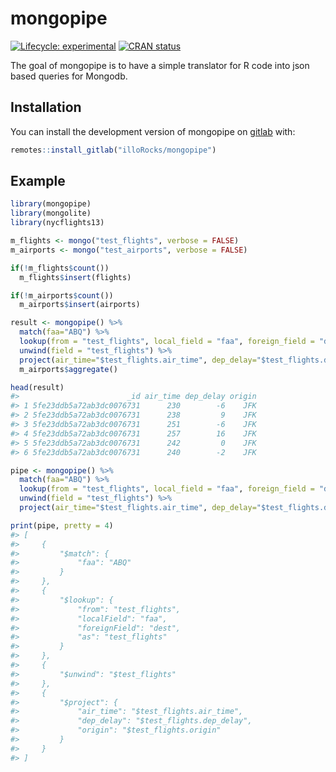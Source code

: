 
<!-- README.md is generated from README.Rmd. Please edit that file -->

# mongopipe

<!-- badges: start -->

[![Lifecycle:
experimental](https://img.shields.io/badge/lifecycle-experimental-orange.svg)](https://www.tidyverse.org/lifecycle/#experimental)
[![CRAN
status](https://www.r-pkg.org/badges/version/mongopipe)](https://CRAN.R-project.org/package=mongopipe)
<!-- badges: end -->

The goal of mongopipe is to have a simple translator for R code into
json based queries for Mongodb.

## Installation

<!--
You can install the released version of mongopipe from [CRAN](https://CRAN.R-project.org) with:
``` r
# install.packages("mongopipe") # Not possible yet
```
 -->

You can install the development version of mongopipe on
[gitlab](https://gitlab.com/rpkgs/mongopipe) with:

``` r
remotes::install_gitlab("illoRocks/mongopipe")
```

## Example

``` r
library(mongopipe)
library(mongolite)
library(nycflights13)

m_flights <- mongo("test_flights", verbose = FALSE)
m_airports <- mongo("test_airports", verbose = FALSE)

if(!m_flights$count())
  m_flights$insert(flights)

if(!m_airports$count())
  m_airports$insert(airports)

result <- mongopipe() %>%
  match(faa="ABQ") %>%
  lookup(from = "test_flights", local_field = "faa", foreign_field = "dest") %>%
  unwind(field = "test_flights") %>%
  project(air_time="$test_flights.air_time", dep_delay="$test_flights.dep_delay", origin="$test_flights.origin") %>%
  m_airports$aggregate()

head(result)
#>                        _id air_time dep_delay origin
#> 1 5fe23ddb5a72ab3dc0076731      230        -6    JFK
#> 2 5fe23ddb5a72ab3dc0076731      238         9    JFK
#> 3 5fe23ddb5a72ab3dc0076731      251        -6    JFK
#> 4 5fe23ddb5a72ab3dc0076731      257        16    JFK
#> 5 5fe23ddb5a72ab3dc0076731      242         0    JFK
#> 6 5fe23ddb5a72ab3dc0076731      240        -2    JFK
```

``` r
pipe <- mongopipe() %>%
  match(faa="ABQ") %>%
  lookup(from = "test_flights", local_field = "faa", foreign_field = "dest") %>%
  unwind(field = "test_flights") %>%
  project(air_time="$test_flights.air_time", dep_delay="$test_flights.dep_delay", origin="$test_flights.origin")

print(pipe, pretty = 4)
#> [
#>     {
#>         "$match": {
#>             "faa": "ABQ"
#>         }
#>     },
#>     {
#>         "$lookup": {
#>             "from": "test_flights",
#>             "localField": "faa",
#>             "foreignField": "dest",
#>             "as": "test_flights"
#>         }
#>     },
#>     {
#>         "$unwind": "$test_flights"
#>     },
#>     {
#>         "$project": {
#>             "air_time": "$test_flights.air_time",
#>             "dep_delay": "$test_flights.dep_delay",
#>             "origin": "$test_flights.origin"
#>         }
#>     }
#> ]
```
